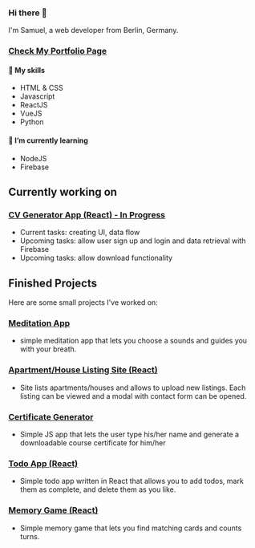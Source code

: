 ### Hi there 👋

I'm Samuel, a web developer from Berlin, Germany.

### [Check My Portfolio Page](https://samuel-schanderl.eu)

#### 🔧 My skills

- HTML & CSS
- Javascript
- ReactJS
- VueJS
- Python

#### 🌱 I’m currently learning

- NodeJS
- Firebase

## Currently working on

### [CV Generator App (React) - In Progress](https://magical-pegasus-4f3804.netlify.app/)
- Current tasks: creating UI, data flow
- Upcoming tasks: allow user sign up and login and data retrieval with Firebase
- Upcoming tasks: allow download functionality

## Finished Projects

Here are some small projects I've worked on:

### [Meditation App](https://venerable-platypus-64b48f.netlify.app/)
- simple meditation app that lets you choose a sounds and guides you with your breath.

### [Apartment/House Listing Site (React)](https://jocular-biscuit-1f33db.netlify.app/)
- Site lists apartments/houses and allows to upload new listings. Each listing can be viewed and a modal with contact form can be opened.

### [Certificate Generator](https://nimble-crepe-557937.netlify.app/)
- Simple JS app that lets the user type his/her name and generate a downloadable course certificate for him/her

### [Todo App (React)](https://delightful-cocada-b8dc0f.netlify.app/)
- Simple todo app written in React that allows you to add todos, mark them as complete, and delete them as you like.

### [Memory Game (React)](https://resilient-mandazi-4de51d.netlify.app/)
- Simple memory game that lets you find matching cards and counts turns.

<!--
**samschanderl/samschanderl** is a ✨ _special_ ✨ repository because its `README.md` (this file) appears on your GitHub profile.

Here are some ideas to get you started:

🔭 I’m currently working on ...

🌱 I’m currently learning ...

📫 How to reach me: ...

-->
